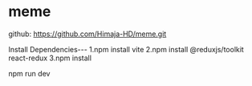 # meme
github: https://github.com/Himaja-HD/meme.git

Install Dependencies--- 1.npm install vite 2.npm install @reduxjs/toolkit react-redux 3.npm install

npm run dev
